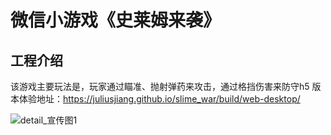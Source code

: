 # 微信小游戏《史莱姆来袭》


## 工程介绍
该游戏主要玩法是，玩家通过瞄准、抛射弹药来攻击，通过格挡伤害来防守h5 版本体验地址：https://juliusjiang.github.io/slime_war/build/web-desktop/

![detail_宣传图1](https://github.com/JULIUSJIANG/slime_war/assets/33363444/8270430b-c078-4982-937f-811c1cbf02a6)


